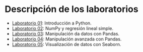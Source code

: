 # Descripción de los laboratorios

* [Laboratorio 01](lab_01.ipynb): Introducción a Python.
* [Laboratorio 02](lab_02.ipynb): NumPy y regresión lineal simple.
* [Laboratorio 03](lab_03.ipynb): Manipulación da datos con Pandas.
* [Laboratorio 04](lab_04.ipynb): Manipulación avanzada con Pandas.
* [Laboratorio 05](lab_05.ipynb): Visualización de datos con Seaborn.
